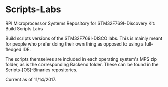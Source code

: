 # Scripts-Labs
RPI Microprocessor Systems Repository for STM32F769I-Discovery Kit: Build Scripts Labs

Build scripts versions of the STM32F769I-DISCO labs. 
This is mainly meant for people who prefer doing their own thing as opposed to using a full-fledged IDE.

The scripts themselves are included in each operating system's MPS zip folder, as is the corresponding Backend folder. These can be found in the Scripts-[OS]-Binaries repositories.

Current as of 11/14/2017.

